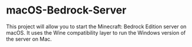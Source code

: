 # macOS-Bedrock-Server
This project will allow you to start the Minecraft: Bedrock Edition server on macOS. It uses the Wine compatibility layer to run the Windows version of the server on Mac.
